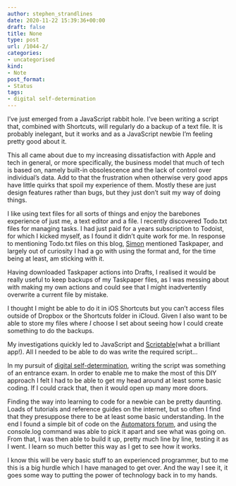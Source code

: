 ```yaml
---
author: stephen_strandlines
date: 2020-11-22 15:39:36+00:00
draft: false
title: None
type: post
url: /1044-2/
categories:
- uncategorised
kind:
- Note
post_format:
- Status
tags:
- digital self-determination
---
```


I’ve just emerged from a JavaScript rabbit hole. I’ve been writing a script that, combined with Shortcuts, will regularly do a backup of a text file. It is probably inelegant, but it works and as a JavaScript newbie I’m feeling pretty good about it.

This all came about due to my increasing dissatisfaction with Apple and tech in general, or more specifically, the business model that much of tech is based on, namely built-in obsolescence and the lack of control over individual’s data. Add to that the frustration when otherwise very good apps have little quirks that spoil my experience of them. Mostly these are just design features rather than bugs, but they just don’t suit my way of doing things.

I like using text files for all sorts of things and enjoy the barebones experience of just me, a text editor and a file. I recently discovered Todo.txt files for managing tasks. I had just paid for a years subscription to Todoist, for which I kicked myself, as I found it didn’t quite work for me. In response to mentioning Todo.txt files on this blog, [Simon](https://strandlines.blog/1036-2/) mentioned Taskpaper, and largely out of curiosity I had a go with using the format and, for the time being at least, am sticking with it.

Having downloaded Taskpaper actions into Drafts, I realised it would be really useful to keep backups of my Taskpaper files, as I was messing about with making my own actions and could see that I might inadvertently overwrite a current file by mistake.

I thought I might be able to do it in iOS Shortcuts but you can’t access files outside of Dropbox or the Shortcuts folder in iCloud. Given I also want to be able to store my files where _I_ choose I set about seeing how I could create something to do the backups.

My investigations quickly led to JavaScript and [Scriptable](https://scriptable.app)(what a brilliant app!). All I needed to be able to do was write the required script…

In my pursuit of [digital self-determination](https://doubleloop.net/2020/07/22/autonomy-digital-self-determination-agency/), writing the script was something of an entrance exam. In order to enable me to make the most of this DIY approach I felt I had to be able to get my head around at least some basic coding. If I could crack that, then it would open up many more doors.

Finding the way into learning to code for a newbie can be pretty daunting. Loads of tutorials and reference guides on the internet, but so often I find that they presuppose there to be at least some basic understanding. In the end I found a simple bit of code on the [Automators forum](https://talk.automators.fm/c/scriptable/13), and using the console.log command was able to pick it apart and see what was going on. From that, I was then able to build it up, pretty much line by line, testing it as I went. I learn so much better this way as I get to see how it works.

I know this will be very basic stuff to an experienced programmer, but to me this is a big hurdle which I have managed to get over. And the way I see it, it goes some way to putting the power of technology back in to my hands.
